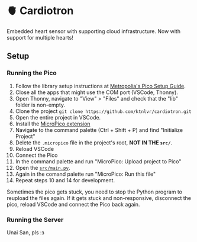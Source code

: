 # :anatomical_heart: Cardiotron

Embedded heart sensor with supporting cloud infrastructure. Now with support for multiple hearts!

## Setup 

### Running the Pico

1. Follow the library setup instructions at [Metropolia's Pico Setup Guide](https://gitlab.metropolia.fi/lansk/pico-test).
2. Close all the apps that might use the COM port (VSCode, Thonny).
3. Open Thonny, navigate to "View" > "Files" and check that the "lib" folder is non-empty.
4. Clone the project `git clone https://github.com/ktnlvr/cardiotron.git`
5. Open the entire project in VSCode.
6. Install the [MicroPico extension](https://marketplace.visualstudio.com/items?itemName=paulober.pico-w-go)
7. Navigate to the command palette (Ctrl + Shift + P) and find "Initialize Project"
8. Delete the `.micropico` file in the project's root, **NOT IN THE `src/`**.
9. Reload VSCode
11. Connect the Pico
12. In the command palette and run "MicroPico: Upload project to Pico"
13. Open the [`src/main.py`](src/main.py).
14. Again in the comand palette run "MicroPico: Run this file"
15. Repeat steps 10 and 14 for development.

Sometimes the pico gets stuck, you need to stop the Python program to reupload the files again. If it gets stuck and non-responsive, disconnect the pico, reload VSCode and connect the Pico back again.

### Running the Server

Unai San, pls :з
